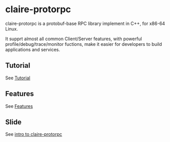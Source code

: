 # claire-protorpc 

claire-protorpc is a protobuf-base RPC library implement in C++, for x86-64 Linux.

It supprt almost all common Client/Server features, with powerful profile/debug/trace/monitor fuctions, make it easier for developers to build applications and services.

## Tutorial ##

See [Tutorial][1]

## Features ##

See [Features][2]

## Slide ##

See [intro to claire-protorpc][3]

  [1]: https://github.com/robbinfan/claire/protorpc/blob/master/Tutorial.md
  [2]: https://github.com/robbinfan/claire/protorpc/blob/master/Features.md
  [3]: http://www.slideshare.net/fanyu83/claire-protorpc
